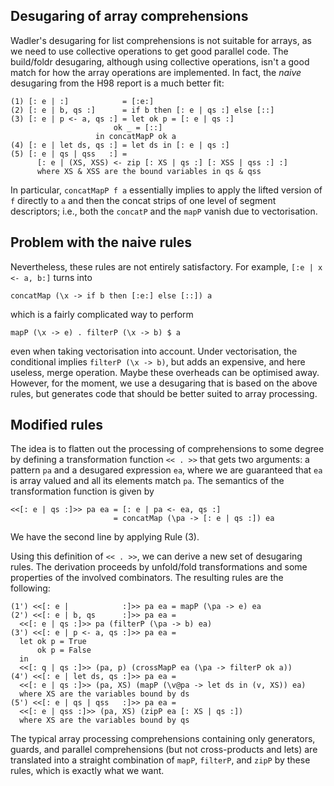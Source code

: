 ## Desugaring of array comprehensions


Wadler's desugaring for list comprehensions is not suitable for arrays, as we need to use collective operations to get good parallel code.  The build/foldr desugaring, although using collective operations, isn't a good match for how the array operations are implemented.  In fact, the *naive* desugaring from the H98 report is a much better fit:

```wiki
(1) [: e | :] 	         = [:e:]
(2) [: e | b, qs :]      = if b then [: e | qs :] else [::]
(3) [: e | p <- a, qs :] = let ok p = [: e | qs :]
		               ok _ = [::]
		           in concatMapP ok a
(4) [: e | let ds, qs :] = let ds in [: e | qs :]
(5) [: e | qs | qss   :] = 
      [: e | (XS, XSS) <- zip [: XS | qs :] [: XSS | qss :] :]
      where XS & XSS are the bound variables in qs & qss
```


In particular, `concatMapP f a` essentially implies to apply the lifted version of `f` directly to `a` and then the concat strips of one level of segment descriptors; i.e., both the `concatP` and the `mapP` vanish due to vectorisation.

## Problem with the naive rules


Nevertheless, these rules are not entirely satisfactory.  For example, `[:e | x <- a, b:]` turns into

```wiki
concatMap (\x -> if b then [:e:] else [::]) a
```


which is a fairly complicated way to perform 

```wiki
mapP (\x -> e) . filterP (\x -> b) $ a
```


even when taking vectorisation into account.  Under vectorisation, the conditional implies `filterP (\x -> b)`, but adds an expensive, and here useless, merge operation.  Maybe these overheads can be optimised away.  However, for the moment, we use a desugaring that is based on the above rules, but generates code that should be better suited to array processing.

## Modified rules


The idea is to flatten out the processing of comprehensions to some degree by defining a transformation function `<< . >>` that gets two arguments: a pattern `pa` and a desugared expression `ea`, where we are guaranteed that `ea` is array valued and all its elements match `pa`.  The semantics of the transformation function is given by

```wiki
<<[: e | qs :]>> pa ea = [: e | pa <- ea, qs :]
                       = concatMap (\pa -> [: e | qs :]) ea
```


We have the second line by applying Rule (3).


Using this definition of `<< . >>`, we can derive a new set of desugaring rules.  The derivation proceeds by unfold/fold transformations and some properties of the involved combinators.  The resulting rules are the following:

```wiki
(1') <<[: e |            :]>> pa ea = mapP (\pa -> e) ea
(2') <<[: e | b, qs      :]>> pa ea = 
  <<[: e | qs :]>> pa (filterP (\pa -> b) ea)
(3') <<[: e | p <- a, qs :]>> pa ea =
  let ok p = True
      ok p = False
  in
  <<[: q | qs :]>> (pa, p) (crossMapP ea (\pa -> filterP ok a))
(4') <<[: e | let ds, qs :]>> pa ea =
  <<[: e | qs :]>> (pa, XS) (mapP (\v@pa -> let ds in (v, XS)) ea)
  where XS are the variables bound by ds
(5') <<[: e | qs | qss   :]>> pa ea =
  <<[: e | qss :]>> (pa, XS) (zipP ea [: XS | qs :])
  where XS are the variables bound by qs
```


The typical array processing comprehensions containing only generators, guards, and parallel comprehensions (but not cross-products and lets) are translated into a straight combination of `mapP`, `filterP`, and `zipP` by these rules, which is exactly what we want.
